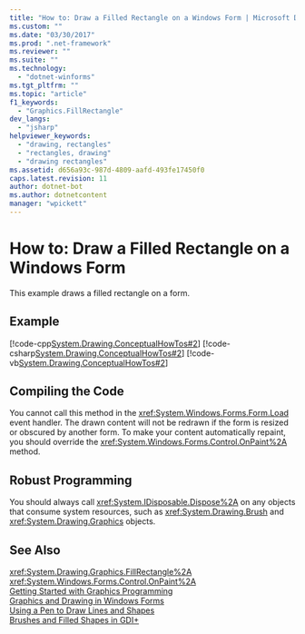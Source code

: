 ```yaml
---
title: "How to: Draw a Filled Rectangle on a Windows Form | Microsoft Docs"
ms.custom: ""
ms.date: "03/30/2017"
ms.prod: ".net-framework"
ms.reviewer: ""
ms.suite: ""
ms.technology: 
  - "dotnet-winforms"
ms.tgt_pltfrm: ""
ms.topic: "article"
f1_keywords: 
  - "Graphics.FillRectangle"
dev_langs: 
  - "jsharp"
helpviewer_keywords: 
  - "drawing, rectangles"
  - "rectangles, drawing"
  - "drawing rectangles"
ms.assetid: d656a93c-987d-4809-aafd-493fe17450f0
caps.latest.revision: 11
author: dotnet-bot
ms.author: dotnetcontent
manager: "wpickett"
---
```

# How to: Draw a Filled Rectangle on a Windows Form
This example draws a filled rectangle on a form.  
  
## Example  
 [!code-cpp[System.Drawing.ConceptualHowTos#2](../../../../samples/snippets/cpp/VS_Snippets_Winforms/System.Drawing.ConceptualHowTos/cpp/form1.cpp#2)]
 [!code-csharp[System.Drawing.ConceptualHowTos#2](../../../../samples/snippets/csharp/VS_Snippets_Winforms/System.Drawing.ConceptualHowTos/CS/form1.cs#2)]
 [!code-vb[System.Drawing.ConceptualHowTos#2](../../../../samples/snippets/visualbasic/VS_Snippets_Winforms/System.Drawing.ConceptualHowTos/VB/form1.vb#2)]  
  
## Compiling the Code  
 You cannot call this method in the <xref:System.Windows.Forms.Form.Load> event handler. The drawn content will not be redrawn if the form is resized or obscured by another form. To make your content automatically repaint, you should override the <xref:System.Windows.Forms.Control.OnPaint%2A> method.  
  
## Robust Programming  
 You should always call <xref:System.IDisposable.Dispose%2A> on any objects that consume system resources, such as <xref:System.Drawing.Brush> and <xref:System.Drawing.Graphics> objects.  
  
## See Also  
 <xref:System.Drawing.Graphics.FillRectangle%2A>   
 <xref:System.Windows.Forms.Control.OnPaint%2A>   
 [Getting Started with Graphics Programming](../../../../docs/framework/winforms/advanced/getting-started-with-graphics-programming.md)   
 [Graphics and Drawing in Windows Forms](../../../../docs/framework/winforms/advanced/graphics-and-drawing-in-windows-forms.md)   
 [Using a Pen to Draw Lines and Shapes](../../../../docs/framework/winforms/advanced/using-a-pen-to-draw-lines-and-shapes.md)   
 [Brushes and Filled Shapes in GDI+](../../../../docs/framework/winforms/advanced/brushes-and-filled-shapes-in-gdi.md)